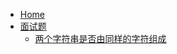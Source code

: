 - [Home](/)
- [面试题](/Interview-Questions/)
  - [两个字符串是否由同样的字符组成](/Interview-Questions/Two-String-Permutation.md)
